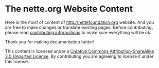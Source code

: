 The nette.org Website Content
=============================

Here is the most of content of http://nettefoundation.org website. And you are free to make changes
or translate existing pages. Before contributing, please read [contributing
informations](http://nette.org/writing) to make sure everything will be ok.

Thank you for making documentation better!

This content is licensed under a [Creative Commons Attribution-ShareAlike 3.0 Unported
License](http://creativecommons.org/licenses/by-sa/3.0/legalcode). By contributing you are
agreeing to license it under this license.
